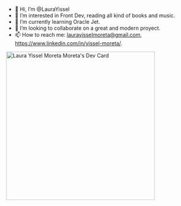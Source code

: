 - 👋 Hi, I’m @LauraYissel
- 👀 I’m interested in Front Dev, reading all kind of books and music.
- 🌱 I’m currently learning Oracle Jet.
- 💞️ I’m looking to collaborate on a great and modern proyect.
- 📫 How to reach me: laurayisselmoreta@gmail.com, https://www.linkedin.com/in/yissel-moreta/.

<a href="https://app.daily.dev/LauraYissel"><img src="https://api.daily.dev/devcards/94ca898db8624c678c5af9d7063043fd.png?r=p77" width="400" alt="Laura Yissel Moreta Moreta's Dev Card"/></a>
<!---
LauraYissel/LauraYissel is a ✨ special ✨ repository because its `README.md` (this file) appears on your GitHub profile.
You can click the Preview link to take a look at your changes.
--->
